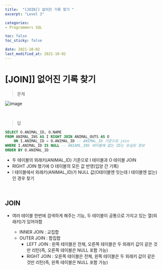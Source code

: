 ```yaml
---
title:  "[JOIN]] 없어진 기록 찾기 "
excerpt: "Level 3"

categories:
- Programmers SQL

toc: false
toc_sticky: false

date: 2021-10-02
last_modified_at: 2021-10-02
---
```


# [JOIN]] 없어진 기록 찾기

> 문제

![image](https://user-images.githubusercontent.com/76996686/135717692-02907ac4-72d6-4ae6-8f95-762a355a9bab.png)



<br>

> 답

```sql
SELECT O.ANIMAL_ID, O.NAME
FROM ANIMAL_INS AS I RIGHT JOIN ANIMAL_OUTS AS O 
    ON I.ANIMAL_ID = O.ANIMAL_ID -- ANIMAL_ID 기준으로 join
WHERE I.ANIMAL_ID IS NULL -- ANIAML_INS 테이블에 없는 ID는 유실된 정보
ORDER BY O.ANIMAL_ID
```

- 두 테이블의 외래키(ANIMAL_ID) 기준으로 I 테이블과 O 테이블 JOIN
- RIGHT JOIN 했기에 O 테이블의 모든 값 반영(입양 간 기록)
- I 테이블에서 외래키(ANIMAL_ID)가 NULL 값(O테이블엔 잇는데 I 테이블엔 없는)인 경우 찾기


<br>

## JOIN

- 여러 테이블 한번에 검색하게 해주는 기능, 두 테이블이 공통으로 가지고 있는 열(외래키)가 있어야함

    - INNER JOIN : 교집합
    - OUTER JOIN : 합집합
      - LEFT JOIN : 왼쪽 테이블은 전체, 오른쪽 테이블은 두 외래키 값이 같은 것만 리턴(즉, 오른쪽 테이블은 NULL 포함 가능)
      - RIGHT JOIN : 오른쪽 테이블은 전체, 왼쪽 테이블은 두 외래키 값이 같은 것만 리턴(즉, 왼쪽 테이블은 NULL 포함 가능)